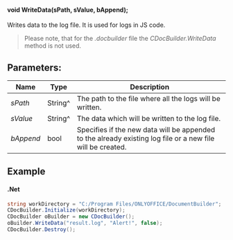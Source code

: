 #### void WriteData(sPath, sValue, bAppend);

Writes data to the log file. It is used for logs in JS code.

> Please note, that for the *.docbuilder* file the *CDocBuilder.WriteData* method is not used.

## Parameters:

| Name      | Type    | Description                                                                                                |
| --------- | ------- | ---------------------------------------------------------------------------------------------------------- |
| *sPath*   | String^ | The path to the file where all the logs will be written.                                                   |
| *sValue*  | String^ | The data which will be written to the log file.                                                            |
| *bAppend* | bool    | Specifies if the new data will be appended to the already existing log file or a new file will be created. |

## Example

#### .Net

```c#
string workDirectory = "C:/Program Files/ONLYOFFICE/DocumentBuilder";
CDocBuilder.Initialize(workDirectory);
CDocBuilder oBuilder = new CDocBuilder();
oBuilder.WriteData("result.log", "Alert!", false);
CDocBuilder.Destroy();
```
